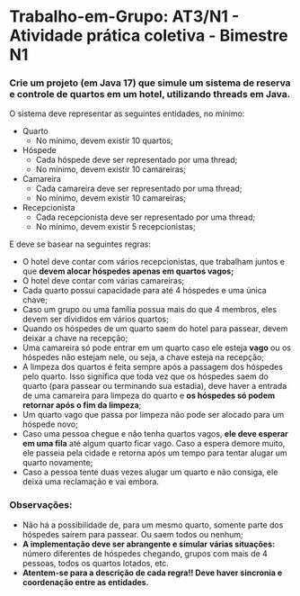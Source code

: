 # Trabalho-em-Grupo: AT3/N1 - Atividade prática coletiva - Bimestre N1
<h3>Crie um projeto (em Java 17) que simule um sistema de reserva e controle de quartos em um hotel, utilizando threads em Java.</h3>
<p>O sistema deve representar as seguintes entidades, no mínimo:</p>
<ul>
  <li>Quarto
    <ul>
      <li>No mínimo, devem existir 10 quartos;</li>  
    </ul> 
  </li>
  <li>Hóspede
    <ul>
      <li>Cada hóspede deve ser representado por uma thread;</li>  
      <li>No mínimo, devem existir 10 camareiras;</li>
    </ul> 
  </li>
  <li>Camareira
    <ul>
      <li>Cada camareira deve ser representado por uma thread;</li>  
      <li>No mínimo, devem existir 10 camareiras;</li>
    </ul> 
  </li>
    <li>Recepcionista
    <ul>
      <li>Cada recepcionista deve ser representado por uma thread;</li>  
      <li>No mínimo, devem existir 5 recepcionistas;</li>
    </ul> 
  </li>
 
</ul>
<p>E deve se basear na seguintes regras:</p>
<ul>
  <li>O hotel deve contar com vários recepcionistas, que trabalham juntos e que <b>devem alocar hóspedes apenas em quartos vagos;</b></li>
  <li>O hotel deve contar com várias camareiras;</li>
  <li>Cada quarto possui capacidade para até 4 hóspedes e uma única chave;</li>
  <li>Caso um grupo ou uma família possua mais do que 4 membros, eles devem ser divididos em vários
    quartos;</li>
  <li>Quando os hóspedes de um quarto saem do hotel para passear, devem deixar a chave na recepção;</li>
  <li>Uma camareira só pode entrar em um quarto caso ele esteja <b>vago</b> ou os hóspedes não estejam nele, ou seja, a chave esteja na recepção;</li>
  <li>A limpeza dos quartos é feita sempre após a passagem dos hóspedes pelo quarto. Isso significa que toda vez que os hóspedes saem do quarto (para passear ou terminando sua estadia),       deve haver a entrada de uma camareira para limpeza do quarto e <b>os hóspedes só podem retornar após o fim da limpeza</b>;</li>
  <li>Um quarto vago que passa por limpeza não pode ser alocado para um hóspede novo;</li>
  <li>Caso uma pessoa chegue e não tenha quartos vagos, <b>ele deve esperar em uma fila</b> até algum quarto ficar vago. Caso a espera demore muito, ele passeia pela cidade e retorna         após um tempo para tentar alugar um quarto novamente;
  </li>
  <li>Caso a pessoa tente duas vezes alugar um quarto e não consiga, ele deixa uma reclamação e vai embora.</li>
</ul>

<h3>Observações:</h3>

<ul>
  <li>
    Não há a possibilidade de, para um mesmo quarto, somente parte dos hóspedes saírem para passear. Ou saem todos ou nenhum;
  </li>
    <li>
    <b>A implementação deve ser abrangente e simular várias situações:</b> número diferentes de hóspedes chegando, grupos com mais de 4 pessoas, todos os quartos lotados, etc.
  </li>
    <li>
    <b>Atentem-se para a descrição de cada regra!! Deve haver sincronia e coordenação entre as entidades.</b>
  </li>
</ul>
